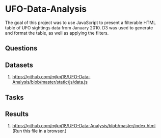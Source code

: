 # UFO-Data-Analysis

The goal of this project was to use JavaScript to present a filterable HTML table of UFO sightings data from January 2010. D3 was used to generate and format the table, as well as applying the filters.

## Questions



## Datasets

1. https://github.com/mjknj18/UFO-Data-Analysis/blob/master/static/js/data.js

## Tasks



## Results

1. https://github.com/mjknj18/UFO-Data-Analysis/blob/master/index.html (Run this file in a browser.)